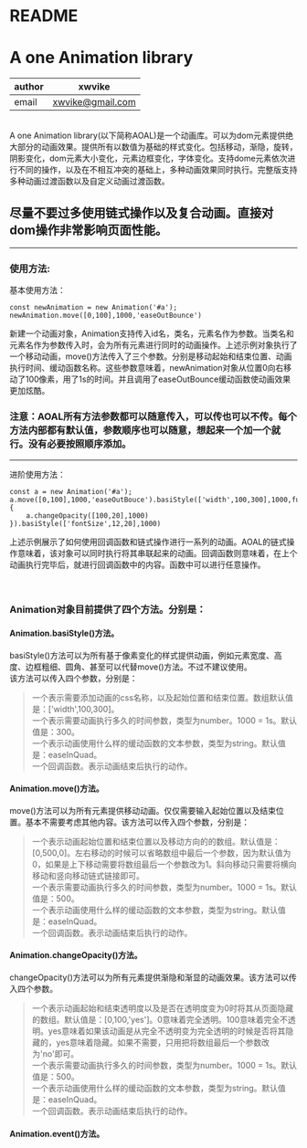 # README

# A one Animation library<br>
|author|xwvike|
|---|---|
|email|xwvike@gmail.com|
<br>
	A one Animation library(以下简称AOAL)是一个动画库。可以为dom元素提供绝大部分的动画效果。提供所有以数值为基础的样式变化。包括移动，渐隐，旋转，阴影变化，dom元素大小变化，元素边框变化，字体变化。支持dome元素依次进行不同的操作，以及在不相互冲突的基础上，多种动画效果同时执行。完整版支持多种动画过渡函数以及自定义动画过渡函数。<br>

## 尽量不要过多使用链式操作以及复合动画。直接对dom操作非常影响页面性能。
---
### 使用方法:
基本使用方法：
```
const newAnimation = new Animation('#a');
newAnimation.move([0,100],1000,'easeOutBounce')

```
新建一个动画对象，Animation支持传入id名，类名，元素名作为参数。当类名和元素名作为参数传入时，会为所有元素进行同时的动画操作。上述示例对象执行了一个移动动画，move()方法传入了三个参数。分别是移动起始和结束位置、动画执行时间、缓动函数名称。这些参数意味着，newAnimation对象从位置0向右移动了100像素，用了1s的时间。并且调用了easeOutBounce缓动函数使动画效果更加炫酷。

### 注意：AOAL所有方法参数都可以随意传入，可以传也可以不传。每个方法内部都有默认值，参数顺序也可以随意，想起来一个加一个就行。没有必要按照顺序添加。
---
进阶使用方法：
```
const a = new Animation('#a');
a.move([0,100],1000,'easeOutBouce').basiStyle(['width',100,300],1000,function(){
    a.changeOpacity([100,20],1000)
}).basiStyle(['fontSize',12,20],1000)
```
上述示例展示了如何使用回调函数和链式操作进行一系列的动画。AOAL的链式操作意味着，该对象可以同时执行将其串联起来的动画。回调函数则意味着，在上个动画执行完毕后，就进行回调函数中的内容。函数中可以进行任意操作。
<br>
<br>
<br>
### Animation对象目前提供了四个方法。分别是：
#### Animation.basiStyle()方法。<br>
basiStyle()方法可以为所有基于像素变化的样式提供动画，例如元素宽度、高度、边框粗细、圆角、甚至可以代替move()方法。不过不建议使用。<br>
该方法可以传入四个参数，分别是：<br>
>一个表示需要添加动画的css名称，以及起始位置和结束位置。数组默认值是：['width',100,300]。<br>
>一个表示需要动画执行多久的时间参数，类型为number。1000 = 1s。默认值是：300。<br>
>一个表示动画使用什么样的缓动函数的文本参数，类型为string。默认值是：easeInQuad。<br>
>一个回调函数。表示动画结束后执行的动作。<br>
#### Animation.move()方法。
move()方法可以为所有元素提供移动动画。仅仅需要输入起始位置以及结束位置。基本不需要考虑其他内容。该方法可以传入四个参数，分别是：<br>
>一个表示动画起始位置和结束位置以及移动方向的的数组。默认值是：[0,500,0]。左右移动的时候可以省略数组中最后一个参数，因为默认值为0，如果是上下移动需要将数组最后一个参数改为1。斜向移动只需要将横向移动和竖向移动链式链接即可。<br>
>一个表示需要动画执行多久的时间参数，类型为number。1000 = 1s。默认值是：500。<br>
>一个表示动画使用什么样的缓动函数的文本参数，类型为string。默认值是：easeInQuad。<br>
>一个回调函数。表示动画结束后执行的动作。<br>
#### Animation.changeOpacity()方法。
changeOpacity()方法可以为所有元素提供渐隐和渐显的动画效果。该方法可以传入四个参数。<br>
>一个表示动画起始和结束透明度以及是否在透明度变为0时将其从页面隐藏的数组。默认值是：[0,100,'yes']。0意味着完全透明。100意味着完全不透明。yes意味着如果该动画是从完全不透明变为完全透明的时候是否将其隐藏的，yes意味着隐藏。如果不需要，只用把将数组最后一个参数改为'no'即可。<br>
>一个表示需要动画执行多久的时间参数，类型为number。1000 = 1s。默认值是：500。<br>
>一个表示动画使用什么样的缓动函数的文本参数，类型为string。默认值是：easeInQuad。<br>
>一个回调函数。表示动画结束后执行的动作。<br>
#### Animation.event()方法。



















